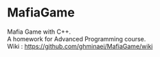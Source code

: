 # MafiaGame

Mafia Game with C++.   
A homework for Advanced Programming course.   
Wiki : https://github.com/ghminaei/MafiaGame/wiki
